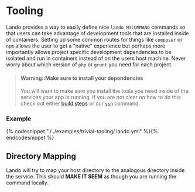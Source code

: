 Tooling
=======

Lando provides a way to easily define nice `lando MYCOMMAND` commands so that users can take advantage of development tools that are installed inside of containers. Setting up some common routes for things like `composer` or `npm` allows the user to get a "native" experience but perhaps more importantly allows project specific development dependencies to be isolated and run in containers instead of on the users host machine. Never worry about which version of `php` or `grunt` you need for each project.

> #### Warning::Make sure to install your dependencies
>
> You will want to make sure you install the tools you need inside of the services your app is running. If you are not clear on how to do this check out either [build steps](./../config/services.md#build-extras) or our [`ssh`](./../cli/ssh.md) command.

### Example

{% codesnippet "./../examples/trivial-tooling/.lando.yml" %}{% endcodesnippet %}

Directory Mapping
-----------------

Lando will try to map your host directory to the analogous directory inside the service. This should **MAKE IT SEEM** as though you are running the command locally.

